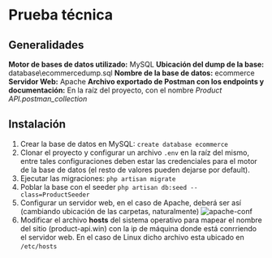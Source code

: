 ﻿# Prueba técnica

## Generalidades
**Motor de bases de datos utilizado:** MySQL
**Ubicación del dump de la base:** database\ecommercedump.sql
**Nombre de la base de datos:** ecommerce 
**Servidor Web:** Apache
**Archivo exportado de Postman con los endpoints y documentación:** En la raíz del proyecto, con el nombre *Product API.postman_collection*

## Instalación

1. Crear la base de datos en MySQL: `create database ecommerce`
2. Clonar el proyecto y configurar un archivo `.env` en la raíz del mismo, entre tales configuraciones deben estar las credenciales para el motor de la base de datos (el resto de valores pueden dejarse por default).
3. Ejecutar las migraciones: `php artisan migrate`
4. Poblar la base con el seeder `php artisan db:seed --class=ProductSeeder`
5. Configurar un servidor web, en el caso de Apache, deberá ser  así (cambiando ubicación de las carpetas, naturalmente)
![apache-conf](https://i.ibb.co/GMPJWdC/Screenshot-select-area-20220129102235.png)
6. Modificar el archivo **hosts** del sistema operativo para mapear el nombre del sitio (product-api.win) con la ip de máquina donde está conrriendo el servidor web. En el caso de Linux dicho archivo esta ubicado en `/etc/hosts` 
